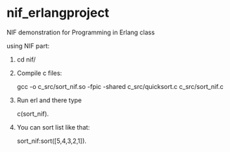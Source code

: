 nif_erlangproject
=================

NIF demonstration for Programming in Erlang class


using NIF part:
1) cd nif/

2) Compile c files:

    gcc -o c_src/sort_nif.so -fpic -shared c_src/quicksort.c c_src/sort_nif.c
3) Run erl and there type 

    c(sort_nif).
4) You can sort list like that:

    sort_nif:sort([5,4,3,2,1]).
